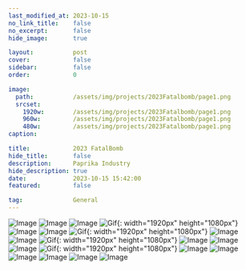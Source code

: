 ```yaml
---
last_modified_at: 2023-10-15
no_link_title:    false 
no_excerpt:       false 
hide_image:       true

layout:           post
cover:            false
sidebar:          false
order:            0

image:
  path:           /assets/img/projects/2023Fatalbomb/page1.png
  srcset:
    1920w:        /assets/img/projects/2023Fatalbomb/page1.png
    960w:         /assets/img/projects/2023Fatalbomb/page1.png
    480w:         /assets/img/projects/2023Fatalbomb/page1.png
caption:          

title:            2023 FatalBomb
hide_title:       false
description:      Paprika Industry
hide_description: true
date:             2023-10-15 15:42:00
featured:         false

tag:              General
---
```



![Image](/assets/img/projects/2023Fatalbomb/page1.png)
![Image](/assets/img/projects/2023Fatalbomb/page2.png)
![Image](/assets/img/projects/2023Fatalbomb/page3_1.png)
![Gif](/assets/img/projects/2023Fatalbomb/outgame-1.gif){: width="1920px" height="1080px"}
![Image](/assets/img/projects/2023Fatalbomb/page3_2.png)
![Image](/assets/img/projects/2023Fatalbomb/page3_3.png)
![Gif](/assets/img/projects/2023Fatalbomb/outgame-2.gif){: width="1920px" height="1080px"}
![Image](/assets/img/projects/2023Fatalbomb/page4.png)
![Image](/assets/img/projects/2023Fatalbomb/page5.png)
![Gif](/assets/img/projects/2023Fatalbomb/ingameplay.gif){: width="1920px" height="1080px"}
![Image](/assets/img/projects/2023Fatalbomb/page6_1.png)
![Image](/assets/img/projects/2023Fatalbomb/page6_2.png)
![Image](/assets/img/projects/2023Fatalbomb/page6_3.png)
![Gif](/assets/img/projects/2023Fatalbomb/page7-1.gif){: width="1920px" height="1080px"}
![Image](/assets/img/projects/2023Fatalbomb/page7.png)
![Image](/assets/img/projects/2023Fatalbomb/page8_1.png)
![Image](/assets/img/projects/2023Fatalbomb/page8_2.png)
![Image](/assets/img/projects/2023Fatalbomb/page8_3.png)
![Image](/assets/img/projects/2023Fatalbomb/page9_1.png)
![Image](/assets/img/projects/2023Fatalbomb/page9_2.png)